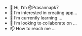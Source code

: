- 👋 Hi, I’m @Prasannapk7
- 👀 I’m interested in creating app...
- 🌱 I’m currently learning ...
- 💞️ I’m looking to collaborate on ...
- 📫 How to reach me ...

<!---
Prasannapk7/Prasannapk7 is a ✨ special ✨ repository because its `README.md` (this file) appears on your GitHub profile.
You can click the Preview link to take a look at your changes.
--->

